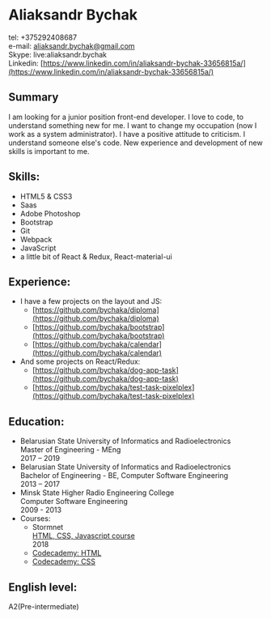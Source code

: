 # Aliaksandr Bychak 
tel: +375292408687  
e-mail: aliaksandr.bychak@gmail.com  
Skype: live:aliaksandr.bychak  
Linkedin: [https://www.linkedin.com/in/aliaksandr-bychak-33656815a/](https://www.linkedin.com/in/aliaksandr-bychak-33656815a/)  


## Summary  
I am looking for a junior position front-end developer. I love to code, to understand something new for me. I want to change my occupation (now I work as a system administrator). I have a positive attitude to criticism. I understand someone else's code. New experience and development of new skills is important to me.  

## Skills:  
* HTML5 & CSS3  
* Saas
* Adobe Photoshop
* Bootstrap
* Git
* Webpack
* JavaScript
* a little bit of React & Redux, React-material-ui  

## Experience:  
* I have a few projects on the layout and JS:
    - [https://github.com/bychaka/diploma](https://github.com/bychaka/diploma)
    - [https://github.com/bychaka/bootstrap](https://github.com/bychaka/bootstrap)
    - [https://github.com/bychaka/calendar](https://github.com/bychaka/calendar)
* And some projects on React/Redux:
    - [https://github.com/bychaka/dog-app-task](https://github.com/bychaka/dog-app-task)
    - [https://github.com/bychaka/test-task-pixelplex](https://github.com/bychaka/test-task-pixelplex)  
    
    
## Education:
* Belarusian State University of Informatics and Radioelectronics  
Master of Engineering - MEng  
2017 – 2019
* Belarusian State University of Informatics and Radioelectronics  
Bachelor of Engineering - BE, Computer Software Engineering  
2013 – 2017
* Minsk State Higher Radio Engineering College  
Computer Software Engineering  
2009 - 2013
* Courses:  
    - Stormnet  
[HTML, CSS, Javascript course](http://www.it-courses.by/courses/kursy-web-dizajna-verstki-html-i-css/)  
2018  
    - [Codecademy: HTML](https://www.codecademy.com/learn/learn-html)  
    - [Codecademy: CSS](https://www.codecademy.com/learn/learn-css)  
    
## English level:
A2(Pre-intermediate)
